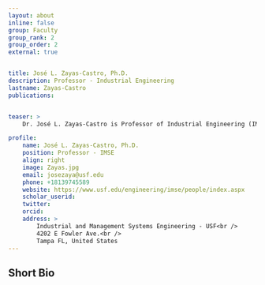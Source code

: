 ```yaml
---
layout: about
inline: false
group: Faculty
group_rank: 2
group_order: 2
external: true


title: José L. Zayas-Castro, Ph.D.
description: Professor - Industrial Engineering
lastname: Zayas-Castro
publications: 


teaser: >
    Dr. José L. Zayas-Castro is Professor of Industrial Engineering (IMSE) at the University of South Florida (USF). He joined USF in 2002 as Chair of the Department of IMSE. In 2011 he was appointed Associate for Research, and in 2014 Executive Associate Dean and Associate for International Affairs of the College of Engineering at USF.  Between August of 2021 and August of 2024 he was Division Director for the Division of Engineering Education and Centers, in the Directorate of Engineering at the National Science Foundation. Prior to joining USF he was Professor and Graduate Coordinator in the Department of Industrial & Manufacturing Systems Engineering at the University of Missouri-Columbia. From 1983 to 1999, he was professor of Industrial Engineering at the University of Puerto Rico-Mayagüez. During that time, he was department Head, and Associate Dean of Engineering. Currently he directs the University Center for Exemplary Mentoring sponsored by the Sloan Foundation and is a member of the USF I-CORPS. Throughout his career, he has mentored more than 50 graduate students and various dozens of undergraduates doing research. His work focuses on healthcare systems engineering and improving the delivery of care, engineering entrepreneurship and innovation, economic and cost analysis, and in improving engineering education. He is a member of IISE, INFORMS, IEEE, NSBE, SHPE, and Tau Beta PI.

profile:
    name: José L. Zayas-Castro, Ph.D.
    position: Professor - IMSE
    align: right
    image: Zayas.jpg
    email: josezaya@usf.edu
    phone: +18139745589  
    website: https://www.usf.edu/engineering/imse/people/index.aspx
    scholar_userid: 
    twitter: 
    orcid: 
    address: >
        Industrial and Management Systems Engineering - USF<br />
        4202 E Fowler Ave.<br />        
        Tampa FL, United States
---
```



## Short Bio
